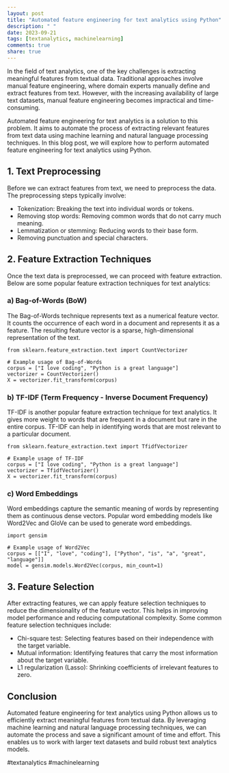 ```yaml
---
layout: post
title: "Automated feature engineering for text analytics using Python"
description: " "
date: 2023-09-21
tags: [textanalytics, machinelearning]
comments: true
share: true
---
```


In the field of text analytics, one of the key challenges is extracting meaningful features from textual data. Traditional approaches involve manual feature engineering, where domain experts manually define and extract features from text. However, with the increasing availability of large text datasets, manual feature engineering becomes impractical and time-consuming. 

Automated feature engineering for text analytics is a solution to this problem. It aims to automate the process of extracting relevant features from text data using machine learning and natural language processing techniques. In this blog post, we will explore how to perform automated feature engineering for text analytics using Python.

## 1. Text Preprocessing
Before we can extract features from text, we need to preprocess the data. The preprocessing steps typically involve:

- Tokenization: Breaking the text into individual words or tokens.
- Removing stop words: Removing common words that do not carry much meaning.
- Lemmatization or stemming: Reducing words to their base form.
- Removing punctuation and special characters.

## 2. Feature Extraction Techniques
Once the text data is preprocessed, we can proceed with feature extraction. Below are some popular feature extraction techniques for text analytics:

### a) Bag-of-Words (BoW)
The Bag-of-Words technique represents text as a numerical feature vector. It counts the occurrence of each word in a document and represents it as a feature. The resulting feature vector is a sparse, high-dimensional representation of the text.

```
from sklearn.feature_extraction.text import CountVectorizer

# Example usage of Bag-of-Words
corpus = ["I love coding", "Python is a great language"]
vectorizer = CountVectorizer()
X = vectorizer.fit_transform(corpus)
```

### b) TF-IDF (Term Frequency - Inverse Document Frequency)
TF-IDF is another popular feature extraction technique for text analytics. It gives more weight to words that are frequent in a document but rare in the entire corpus. TF-IDF can help in identifying words that are most relevant to a particular document.

```
from sklearn.feature_extraction.text import TfidfVectorizer

# Example usage of TF-IDF
corpus = ["I love coding", "Python is a great language"]
vectorizer = TfidfVectorizer()
X = vectorizer.fit_transform(corpus)
```

### c) Word Embeddings
Word embeddings capture the semantic meaning of words by representing them as continuous dense vectors. Popular word embedding models like Word2Vec and GloVe can be used to generate word embeddings.

```
import gensim

# Example usage of Word2Vec
corpus = [["I", "love", "coding"], ["Python", "is", "a", "great", "language"]]
model = gensim.models.Word2Vec(corpus, min_count=1)
```

## 3. Feature Selection
After extracting features, we can apply feature selection techniques to reduce the dimensionality of the feature vector. This helps in improving model performance and reducing computational complexity. Some common feature selection techniques include:

- Chi-square test: Selecting features based on their independence with the target variable.
- Mutual information: Identifying features that carry the most information about the target variable.
- L1 regularization (Lasso): Shrinking coefficients of irrelevant features to zero.

## Conclusion
Automated feature engineering for text analytics using Python allows us to efficiently extract meaningful features from textual data. By leveraging machine learning and natural language processing techniques, we can automate the process and save a significant amount of time and effort. This enables us to work with larger text datasets and build robust text analytics models.

#textanalytics #machinelearning
